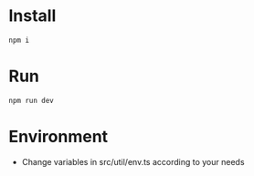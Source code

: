 # Install 
```console
npm i 
```

# Run 

```console
npm run dev
```

# Environment 
- Change variables in src/util/env.ts according to your needs